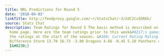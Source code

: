 ```yaml
---
title: NRL Predictions for Round 5
date: '2018-04-03'
linkTitle: http://feedproxy.google.com/~r/StatsChat/~3/GdC2Cv5DRDk/
source: Stats Chat
description: Team Ratings for Round 5 The basic method is described on my Department
  home page. Here are the team ratings prior to this week&#8217;s games, along with
  the ratings at the start of the season. &#160; Current Rating Rating at Season Start
  Difference Storm 13.70 16.73 -3.00 Dragons 4.66 -0.45 5.10 Panthers 4.29 2.64 1.70
  [&#8230;]
---
```

